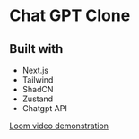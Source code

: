 # Chat GPT Clone 

## Built with

- Next.js
- Tailwind
- ShadCN
- Zustand
- Chatgpt API

[Loom video demonstration](https://www.loom.com/share/21ec9a6aae9c4852951ffcf76ed4c011?sid=685070ba-ad6d-41d5-8603-f4bd8cc99cf5)